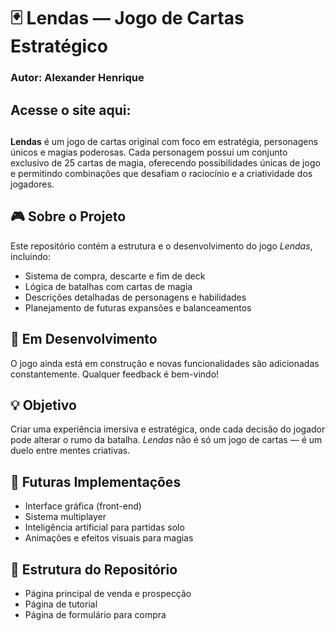 # 🃏 Lendas — Jogo de Cartas Estratégico

### Autor: Alexander Henrique

## Acesse o site aqui:
## 

**Lendas** é um jogo de cartas original com foco em estratégia, personagens únicos e magias poderosas. Cada personagem possui um conjunto exclusivo de 25 cartas de magia, oferecendo possibilidades únicas de jogo e permitindo combinações que desafiam o raciocínio e a criatividade dos jogadores.

## 🎮 Sobre o Projeto

Este repositório contém a estrutura e o desenvolvimento do jogo *Lendas*, incluindo:

- Sistema de compra, descarte e fim de deck
- Lógica de batalhas com cartas de magia
- Descrições detalhadas de personagens e habilidades
- Planejamento de futuras expansões e balanceamentos

## 🚧 Em Desenvolvimento

O jogo ainda está em construção e novas funcionalidades são adicionadas constantemente. Qualquer feedback é bem-vindo!

## 💡 Objetivo

Criar uma experiência imersiva e estratégica, onde cada decisão do jogador pode alterar o rumo da batalha. *Lendas* não é só um jogo de cartas — é um duelo entre mentes criativas.

## 📌 Futuras Implementações

- Interface gráfica (front-end)
- Sistema multiplayer
- Inteligência artificial para partidas solo
- Animações e efeitos visuais para magias

## 📂 Estrutura do Repositório
- Página principal de venda e prospecção
- Página de tutorial
- Página de formulário para compra
